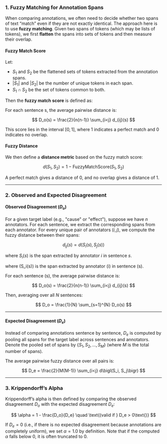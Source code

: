 ### 1. **Fuzzy Matching for Annotation Spans**

When comparing annotations, we often need to decide whether two spans of text “match” even if they are not exactly identical. The approach here is to use **fuzzy matching**. Given two spans of tokens (which may be lists of tokens), we first **flatten** the spans into sets of tokens and then measure their overlap.

#### **Fuzzy Match Score**

Let:
- $S_1$ and $S_2$ be the flattened sets of tokens extracted from the annotation spans.
- $|S_1|$ and $|S_2|$ be the number of unique tokens in each span.
- $S_1 \cap S_2$ be the set of tokens common to both.

Then the **fuzzy match score** is defined as:

For each sentence s, the average pairwise distance is:

$$
D_o(s) = \frac{2}{n(n-1)} \sum_{i<j} d_{ij}(s)
$$

This score lies in the interval $[0,1]$, where 1 indicates a perfect match and 0 indicates no overlap.

#### **Fuzzy Distance**

We then define a **distance metric** based on the fuzzy match score:

$$
d(S_1, S_2) = 1 - \text{FuzzyMatchScore}(S_1, S_2)
$$

A perfect match gives a distance of 0, and no overlap gives a distance of 1.

---

### 2. **Observed and Expected Disagreement**

#### **Observed Disagreement ($D_o$)**

For a given target label (e.g., "cause" or "effect"), suppose we have $n$ annotators. For each sentence, we extract the corresponding spans from each annotator. For every unique pair of annotators $(i, j)$, we compute the fuzzy distance between their spans:

$$
d_{ij}(s) = d\bigl(S_i(s), S_j(s)\bigr)
$$

where $S_i(s)$ is the span extracted by annotator $i$ in sentence $s$.

where \(S_i(s)\) is the span extracted by annotator \(i\) in sentence \(s\).

For each sentence \(s\), the average pairwise distance is:

$$
D_o(s) = \frac{2}{n(n-1)} \sum_{i<j} d_{ij}(s)
$$


Then, averaging over all $N$ sentences:

$$
D_o = \frac{1}{N} \sum_{s=1}^{N} D_o(s)
$$

---

#### **Expected Disagreement ($D_e$)**

Instead of comparing annotations sentence by sentence, $D_e$ is computed by pooling all spans for the target label across sentences and annotators. Denote the pooled set of spans by $\{S_1, S_2, \ldots, S_M\}$ (where $M$ is the total number of spans).

The average pairwise fuzzy distance over all pairs is:

$$
D_e = \frac{2}{M(M-1)} \sum_{i<j} d\bigl(S_i, S_j\bigr)
$$

---

### 3. **Krippendorff’s Alpha**

Krippendorff’s alpha is then defined by comparing the observed disagreement $D_o$ with the expected disagreement $D_e$:

$$
\alpha = 1 - \frac{D_o}{D_e}
\quad
\text{(valid if } D_e > 0\text{)}
$$

If $D_e = 0$ (i.e., if there is no expected disagreement because annotations are completely uniform), we set $\alpha = 1.0$ by definition. Note that if the computed $\alpha$ falls below 0, it is often truncated to 0.
